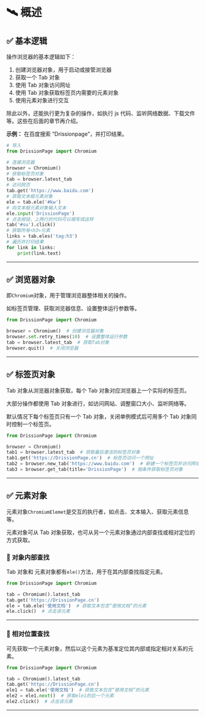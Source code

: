 # 🛰️ 概述

## ✅️️ 基本逻辑

操作浏览器的基本逻辑如下：

1. 创建浏览器对象，用于启动或接管浏览器
2. 获取一个 Tab 对象
3. 使用 Tab 对象访问网址
4. 使用 Tab 对象获取标签页内需要的元素对象
5. 使用元素对象进行交互

除此以外，还能执行更为复杂的操作，如执行 js 代码、监听网络数据、下载文件等。这些在后面的章节再介绍。

**示例：** 在百度搜索 “Drissionpage”，并打印结果。

```python
# 导入
from DrissionPage import Chromium

# 连接浏览器
browser = Chromium()  
# 获取标签页对象
tab = browser.latest_tab  
# 访问网页
tab.get('https://www.baidu.com')  
# 获取文本框元素对象
ele = tab.ele('#kw')
# 向文本框元素对象输入文本
ele.input('DrissionPage')  
# 点击按钮，上两行的代码可以缩写成这样
tab('#su').click()  
# 获取所有<h3>元素
links = tab.eles('tag:h3')  
# 遍历并打印结果
for link in links:  
    print(link.text)
```



------

## ✅️️ 浏览器对象

即`Chromium`对象，用于管理浏览器整体相关的操作。

如标签页管理、获取浏览器信息、设置整体运行参数等。

```python
from DrissionPage import Chromium

browser = Chromium()  # 创建浏览器对象
browser.set.retry_times(10)  # 设置整体运行参数
tab = browser.latest_tab  # 获取Tab对象
browser.quit()  # 关闭浏览器
```



------

## ✅️️ 标签页对象

Tab 对象从浏览器对象获取，每个 Tab 对象对应浏览器上一个实际的标签页。

大部分操作都使用 Tab 对象进行，如访问网站、调整窗口大小、监听网络等。

默认情况下每个标签页只有一个 Tab 对象，关闭单例模式后可用多个 Tab 对象同时控制一个标签页。

```python
from DrissionPage import Chromium

browser = Chromium()
tab1 = browser.latest_tab  # 获取最后激活的标签页对象
tab1.get('https://DrissionPage.cn')  # 标签页访问一个网址
tab2 = browser.new_tab('https://www.baidu.com')  # 新建一个标签页并访问网址
tab3 = browser.get_tab(title='DrissionPage')  # 按条件获取标签页对象
```



------

## ✅️️ 元素对象

元素对象`ChromiumElemet`是交互的执行者，如点击、文本输入、获取元素信息等。

元素对象可从 Tab 对象获取，也可从另一个元素对象通过内部查找或相对定位的方式获取。

### 📌 对象内部查找

Tab 对象和 元素对象都有`ele()`方法，用于在其内部查找指定元素。

```python
from DrissionPage import Chromium

tab = Chromium().latest_tab
tab.get('https://DrissionPage.cn')
ele = tab.ele('使用文档')  # 获取文本包含“使用文档”的元素
ele.click()  # 点击该元素
```



------

### 📌 相对位置查找

可先获取一个元素对象，然后以这个元素为基准定位其内部或指定相对关系的元素。

```python
from DrissionPage import Chromium

tab = Chromium().latest_tab
tab.get('https://DrissionPage.cn')
ele1 = tab.ele('使用文档')  # 获取文本包含“使用文档”的元素
ele2 = ele1.next()  # 获取ele1的后一个元素
ele2.click()  # 点击该元素
```

------

